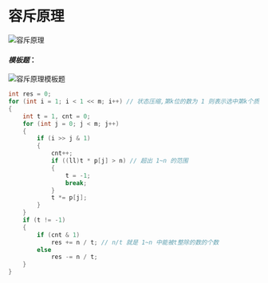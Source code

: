# 容斥原理

![容斥原理](https://user-images.githubusercontent.com/95573252/206827927-69fa2a15-7466-4460-8e8a-0818aa6db91c.png)

#### ***模板题***：

![容斥原理模板题](https://user-images.githubusercontent.com/95573252/206827917-73e0dd9e-98be-4da2-8aec-5771e060be6f.png)

```c++
int res = 0;
for (int i = 1; i < 1 << m; i++) // 状态压缩,第k位的数为 1 则表示选中第k个质数
{
    int t = 1, cnt = 0;
    for (int j = 0; j < m; j++)
    {
        if (i >> j & 1)
        {
            cnt++;
            if ((ll)t * p[j] > n) // 超出 1~n 的范围
            {
                t = -1;
                break;
            }
            t *= p[j];
        }
    }
    if (t != -1)
    {
        if (cnt & 1)
            res += n / t; // n/t 就是 1~n 中能被t整除的数的个数
        else
            res -= n / t;
    }
}
```


